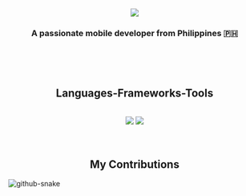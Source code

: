 <!-- <img src="banner_github.png" alt="GitHub Banner" width="100%" /> -->

<h1 align="center">
    <img src="https://readme-typing-svg.herokuapp.com/?font=Righteous&size=35&center=true&vCenter=true&width=500&height=70&duration=3000&lines=Hello+World;+I'm+Jerico+Ocal!;&color=000000" />
</h1>


<h3 align="center">A passionate mobile developer from Philippines 🇵🇭</h3>

<br/>
<br/>
<br/> 

<h2 align="center">Languages-Frameworks-Tools</h2>
<br/>
<div align="center">
    <img src="https://skillicons.dev/icons?i=flutter,dart,php,java,mysql,firebase,tailwind" />
    <img src="https://skillicons.dev/icons?i=html,css,vscode,androidstudio,postman,figma" /><br>
</div>

<br/>
<br/>

<h2 align="center">My Contributions</h2>
<picture>
  <source media="(prefers-color-scheme: dark)" srcset="https://raw.githubusercontent.com/tobiasmeyhoefer/tobiasmeyhoefer/output/github-snake-dark.svg" />
  <source media="(prefers-color-scheme: light)" srcset="https://raw.githubusercontent.com/tobiasmeyhoefer/tobiasmeyhoefer/output/github-snake.svg" />
  <img alt="github-snake" src="https://raw.githubusercontent.com/tobiasmeyhoefer/tobiasmeyhoefer/output/github-snake.svg" />
</picture>
